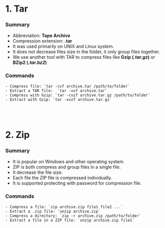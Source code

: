 # 1. Tar

### Summary 
- Abbreviation: **Tape Archive**
- Compression extension: **.tar**
- It was used primarily on UNIX and Linux system.
- It does not decrease files size in the folder, it only group files together.
- We use another tool with TAR to compress files like __Gzip (_.tar.gz_)__ or __BZip2 (_.tar.bz2_)__

### Commands

``` shell
- Compress file: `tar -cvf archive.tar /path/to/folder`
- Extract a TAR file:  `tar -xvf archive.tar`
- Compress with Gzip: `tar -cvzf archive.tar.gz /path/to/folder`
- Extract with Gzip: `tar -xvzf archive.tar.gz`
```
 
<br><br>

# 2. Zip

### Summary
- It is popular on Windows and other operating system.
- ZIP is both compress and group files in a single file.
- It decrease the file size.
- Each file the ZIP file is compressed individually.
- It is supported protecting with password for compression file.

### Commands

``` shell
- Compress a file: `zip archive.zip file1 file2 ...`
- Extract a .zip file: `unzip archive.zip`
- Compress a directory: `zip -r archive.zip /path/to/folder`
- Extract a file in a ZIP file: `unzip archive.zip file1`
```
